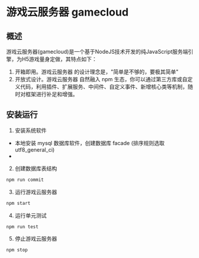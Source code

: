 # 游戏云服务器 gamecloud

## 概述
游戏云服务器(gamecloud)是一个基于NodeJS技术开发的纯JavaScript服务端引擎，为H5游戏量身定做，其特点如下：
1. 开箱即用。游戏云服务器 的设计理念是，"简单是不够的，要极其简单"
2. 开放式设计。游戏云服务器 自然融入 npm 生态，你可以通过第三方库或自定义代码，利用插件、扩展服务、中间件、自定义事件、新增核心类等机制，随时对框架进行补足和增强。

## 安装运行

1. 安装系统软件
- 本地安装 mysql 数据库软件，创建数据库 facade (排序规则选取 utf8_general_ci)
- 

2. 创建数据库表结构
```bash
npm run commit
```

3. 运行游戏云服务器
```bash
npm start
```

4. 运行单元测试
```bash
npm run test
```

5. 停止游戏云服务器
```bash
npm stop
```

